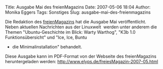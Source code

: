 Title: Ausgabe Mai des freienMagazins
Date: 2007-05-06 18:04
Author: Monika Eggers
Tags: Sonstiges
Slug: ausgabe-mai-des-freienmagazins

Die Redaktion des
[freienMagazins](http://www.freies-magazin.de/ "http://www.freies-magazin.de") hat die Ausgabe Mai veröffentlicht. Neben aktuellen Nachrichten
aus der Linuxwelt  werden unter anderem die Themen "Ubuntu-Geschichte im
Blick: Warty Warthog", "K3b 1.0 Funktionsübersicht" und "Ice, Ice, Buntu
- die Minimalinstallation" behandelt. 


Diese Ausgabe kann im PDF-Format von der Webseite des freienMagazins
heruntergeladen werden: <http://www.elyps.de/freiesMagazin-2007-05.html>


<!--break--><!--break-->
